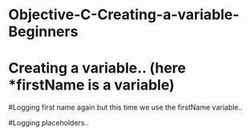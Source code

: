 # Objective-C-Creating-a-variable-Beginners


# Creating a variable.. (here *firstName is a variable)


#Logging first name again but this time we use the firstName variable..


#Logging placeholders..

